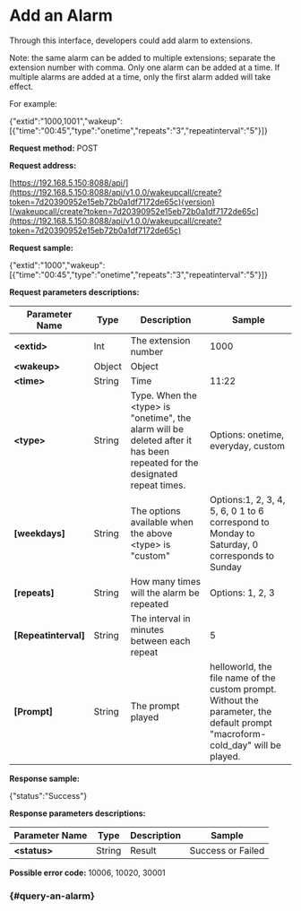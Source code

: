 # Add an Alarm

Through this interface, developers could add alarm to extensions.

Note: the same alarm can be added to multiple extensions; separate the extension number with comma. Only one alarm can be added at a time. If multiple alarms are added at a time, only the first alarm added will take effect. 

For example:

{"extid":"1000,1001","wakeup":\[{"time":"00:45","type":"onetime","repeats":"3","repeatinterval":"5"}\]}

**Request method:** POST

**Request address:**

[https://192.168.5.150:8088/api/](https://192.168.5.150:8088/api/v1.0.0/wakeupcall/create?token=7d20390952e15eb72b0a1df7172de65c){version}[/wakeupcall/create?token=7d20390952e15eb72b0a1df7172de65c](https://192.168.5.150:8088/api/v1.0.0/wakeupcall/create?token=7d20390952e15eb72b0a1df7172de65c)

**Request sample:**

{"extid":"1000","wakeup":\[{"time":"00:45","type":"onetime","repeats":"3","repeatinterval":"5"}\]}

**Request parameters descriptions:**

| **Parameter Name** | **Type** | **Description** | **Sample** |
| --- | --- | --- | --- |
| **&lt;extid&gt;** | Int | The extension number | 1000 |
| **&lt;wakeup&gt;** | Object | Object |  |
| **&lt;time&gt;** | String | Time | 11:22 |
| **&lt;type&gt;** | String | Type. When the &lt;type&gt; is "onetime", the alarm will be deleted after it has been repeated for the designated repeat times. | Options: onetime, everyday, custom |
| **\[weekdays\]** | String | The options available when the above &lt;type&gt; is "custom" | Options:1, 2, 3, 4, 5, 6, 0      1 to 6 correspond to Monday to Saturday, 0 corresponds to Sunday |
| **\[repeats\]** | String | How many times will the alarm be repeated | Options: 1, 2, 3 |
| **\[Repeatinterval\]** | String | The interval in minutes between each repeat | 5 |
| **\[Prompt\]** | String | The prompt played | helloworld, the file name of the custom prompt. Without the parameter, the default prompt "macroform-cold\_day" will be played. |

**Response sample:**

{"status":"Success"}

**Response parameters descriptions:**

| **Parameter Name** | **Type** | **Description** | **Sample** |
| --- | --- | --- | --- |
| **&lt;status&gt;** | String | Result | Success or Failed |

**Possible error code:** 10006, 10020, 30001

###  {#query-an-alarm}



